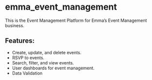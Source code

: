 # emma_event_management
This is the Event Management Platform for Emma’s Event Management business.

## Features:
- Create, update, and delete events.
- RSVP to events.
- Search, filter, and view events.
- User dashboards for event management.
- Data Validation